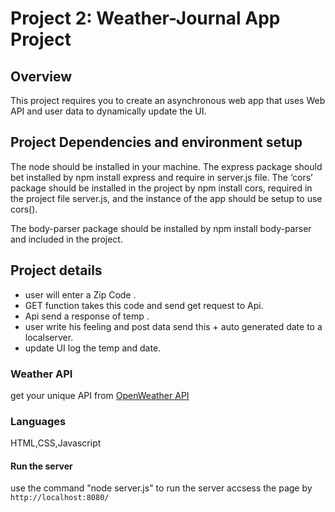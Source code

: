 # Project 2: Weather-Journal App Project

## Overview
This project requires you to create an asynchronous web app that uses Web API and user data to dynamically update the UI. 

## Project Dependencies and environment setup
The node should be installed in your machine.
The express package should bet installed by npm install express and require in server.js file.
The ‘cors’ package should be installed in the project by npm install cors, required in the project file server.js, and the instance of the app should be setup to use cors().

The body-parser package should be installed by npm install body-parser and included in the project.

## Project details
- user will enter a Zip Code .
- GET function takes this code and send get request to Api.
- Api send a response of temp .
- user write his feeling and post data send this + auto generated date to a localserver.
- update UI log the temp and date.
 ### Weather API
 get your unique API from [OpenWeather API](https://openweathermap.org/current)

### Languages 
HTML,CSS,Javascript
#### Run the server
use the command "node server.js" to run the server
accsess the page by `http://localhost:8080/`
